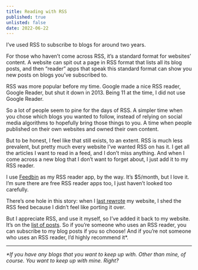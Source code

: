 ```yaml
---
title: Reading with RSS
published: true
unlisted: false
date: 2022-06-22
---
```


I’ve used RSS to subscribe to blogs for around two years.

For those who haven’t come across RSS, it’s a standard format for websites’ content. A website can spit out a page in RSS format that lists all its blog posts, and then “reader” apps that speak this standard format can show you new posts on blogs you’ve subscribed to.

RSS was more popular before my time. Google made a nice RSS reader, Google Reader, but shut it down in 2013. Being 11 at the time, I did not use Google Reader.

So a lot of people seem to pine for the days of RSS. A simpler time when you chose which blogs you wanted to follow, instead of relying on social media algorithms to hopefully bring those things to you. A time when people published on their own websites and owned their own content.

But to be honest, I feel like that still exists, to an extent. RSS is much less prevalent, but pretty much every website I’ve wanted RSS on has it. I get all the articles I want to read in a feed, and I don’t miss anything. And when I come across a new blog that I don’t want to forget about, I just add it to my RSS reader.

I use [Feedbin](https://feedbin.com) as my RSS reader app, by the way. It’s $5/month, but I love it. I’m sure there are free RSS reader apps too, I just haven’t looked too carefully.

There’s one hole in this story: when I [last rewrote](/rewrite-2) my website, I shed the RSS feed because I didn’t feel like porting it over.

But I appreciate RSS, and use it myself, so I’ve added it back to my website. It’s on the [list of posts](/). So if you’re someone who uses an RSS reader, you can subscribe to my blog posts if you so choose! And if you’re not someone who uses an RSS reader, I’d highly recommend it\*.

---

_\*If you have any blogs that you want to keep up with. Other than mine, of course. You want to keep up with mine. Right?_
